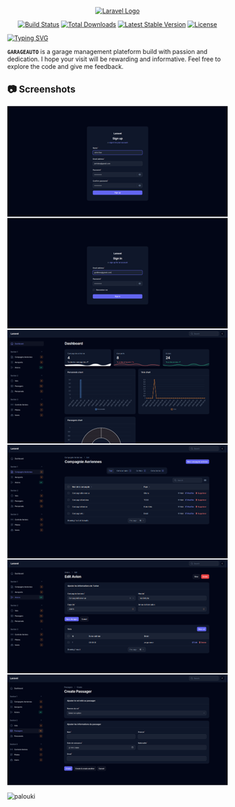 <p align="center"><a href="https://laravel.com" target="_blank"><img src="https://raw.githubusercontent.com/laravel/art/master/logo-lockup/5%20SVG/2%20CMYK/1%20Full%20Color/laravel-logolockup-cmyk-red.svg" width="400" alt="Laravel Logo"></a></p>

<p align="center">
<a href="https://github.com/laravel/framework/actions"><img src="https://github.com/laravel/framework/workflows/tests/badge.svg" alt="Build Status"></a>
<a href="https://packagist.org/packages/laravel/framework"><img src="https://img.shields.io/packagist/dt/laravel/framework" alt="Total Downloads"></a>
<a href="https://packagist.org/packages/laravel/framework"><img src="https://img.shields.io/packagist/v/laravel/framework" alt="Latest Stable Version"></a>
<a href="https://packagist.org/packages/laravel/framework"><img src="https://img.shields.io/packagist/l/laravel/framework" alt="License"></a>
</p>

[![Typing SVG](https://readme-typing-svg.demolab.com?font=Fira+Code&pause=1000&random=false&width=435&lines=Welcome+to+my+github+repo;for+AIR+TRAFFIC+admin)](https://git.io/typing-svg)

**`GARAGEAUTO`** is a garage management plateform build with passion and dedication.
I hope your visit will be rewarding and informative. Feel free to explore the code and give me feedback.

<summary><h2>📷 Screenshots</h2></summary>

<img src="./public/screenshots/un.png" alt=""> <img src="./public/screenshots/deux.png" alt=""> <img src="./public/screenshots/trois.png" alt=""> <img src="./public/screenshots/quatre.png" alt=""> <img src="./public/screenshots/cinq.png" alt=""> <img src="./public/screenshots/six.png" alt=""> 

<img src="https://komarev.com/ghpvc/?username=PALOUKI" alt="palouki"> 

